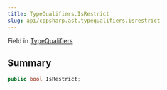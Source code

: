 ```yaml
---
title: TypeQualifiers.IsRestrict
slug: api/cppsharp.ast.typequalifiers.isrestrict
---
```

Field in [TypeQualifiers](/api/cppsharp/ast/typequalifiers)

## Summary



```csharp
public bool IsRestrict;
```

